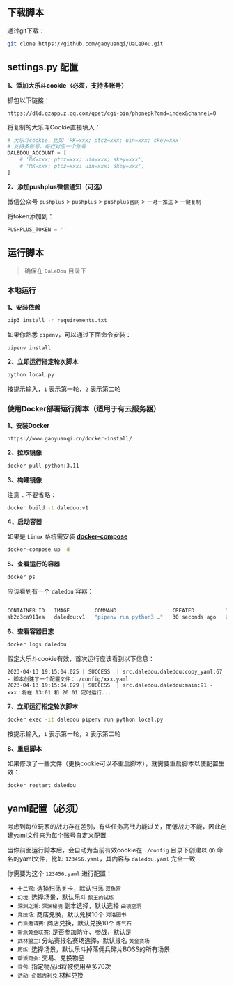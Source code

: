 ## 下载脚本

通过git下载：
```sh
git clone https://github.com/gaoyuanqi/DaLeDou.git
```

## settings.py 配置

**1、添加大乐斗cookie（必须，支持多账号）**

抓包以下链接：
```
https://dld.qzapp.z.qq.com/qpet/cgi-bin/phonepk?cmd=index&channel=0
```

将复制的大乐斗Cookie直接填入：
```python
# 大乐斗cookie，比如 'RK=xxx; ptcz=xxx; uin=xxx; skey=xxx'
# 支持多账号，每行对应一个账号
DALEDOU_ACCOUNT = [
    # 'RK=xxx; ptcz=xxx; uin=xxx; skey=xxx',
    # 'RK=xxx; ptcz=xxx; uin=xxx; skey=xxx',
]
```

**2、添加pushplus微信通知（可选）**

微信公众号 `pushplus` > `pushplus` > `pushplus官网` > `一对一推送` > `一键复制`

将token添加到：
```python
PUSHPLUS_TOKEN = ''
```


## 运行脚本

>   确保在 `DaLeDou` 目录下


### 本地运行

**1、安装依赖**

```sh
pip3 install -r requirements.txt
```

如果你熟悉 `pipenv`，可以通过下面命令安装：
```sh
pipenv install
```

**2、立即运行指定轮次脚本**

```sh
python local.py
```

按提示输入，`1` 表示第一轮，`2` 表示第二轮


### 使用Docker部署运行脚本（适用于有云服务器）

**1、安装Docker**

```
https://www.gaoyuanqi.cn/docker-install/
```

**2、拉取镜像**

```sh
docker pull python:3.11
```

**3、构建镜像**

注意 `.` 不要省略：
```sh
docker build -t daledou:v1 .
```

**4、启动容器**

如果是 `Linux` 系统需安装 **[docker-compose](https://www.gaoyuanqi.cn/docker-compose/#%E5%AE%89%E8%A3%85docker-compose)**

```sh
docker-compose up -d
```

**5、查看运行的容器**

```sh
docker ps
```

应该看到有一个 `daledou` 容器：
```sh

CONTAINER ID   IMAGE        COMMAND                  CREATED          STATUS          PORTS     NAMES
ab2c3ca911ea   daledou:v1   "pipenv run python3 …"   30 seconds ago   Up 28 seconds             daledou
```

**6、查看容器日志**

```sh
docker logs daledou
```

假定大乐斗cookie有效，首次运行应该看到以下信息：
```
2023-04-13 19:15:04.025 | SUCCESS  | src.daledou.daledou:copy_yaml:67 - 脚本创建了一个配置文件：./config/xxx.yaml
2023-04-13 19:15:04.029 | SUCCESS  | src.daledou.daledou:main:91 -    xxx：将在 13:01 和 20:01 定时运行...
```

**7、立即运行指定轮次脚本**

```sh
docker exec -it daledou pipenv run python local.py
```

按提示输入，`1` 表示第一轮，`2` 表示第二轮

**8、重启脚本**

如果修改了一些文件（更换cookie可以不重启脚本），就需要重启脚本以使配置生效：
```sh
docker restart daledou
```


## yaml配置（必须）

考虑到每位玩家的战力存在差别，有些任务高战力能过关，而低战力不能，因此创建yaml文件来为每个账号自定义配置

当你前面运行脚本后，会自动为当前有效cookie在 `./config` 目录下创建以 `QQ` 命名的yaml文件，比如 `123456.yaml`，其内容与 `daledou.yaml` 完全一致

你需要为这个 `123456.yaml` 进行配置：
- `十二宫`: 选择扫荡关卡，默认扫荡 `双鱼宫`
- `幻境`: 选择场景，默认乐斗 `鹅王的试炼`
- `深渊之潮`: `深渊秘境` 副本选择，默认选择 `曲镜空洞`
- `竞技场`: 商店兑换，默认兑换10个 `河洛图书`
- `门派邀请赛`: 商店兑换，默认兑换10个 `炼气石`
- `帮派黄金联赛`: 是否参加防守、参战，默认是
- `武林盟主`: 分站赛报名赛场选择，默认报名 `黄金赛场`
- `历练`: 选择场景，默认乐斗掉落佣兵碎片BOSS的所有场景
- `帮派商会`: 交易、兑换物品
- `背包`: 指定物品id将被使用至多70次
- `活动`: `企鹅吉利兑` 材料兑换
